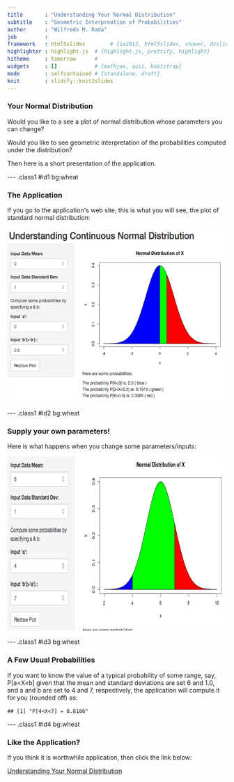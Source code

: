 ```yaml
---
title       : "Understanding Your Normal Distribution"
subtitle    : "Geometric Interpreation of Probabilities"
author      : "Wilfredo M. Rada"
job         : 
framework   : html5slides        # {io2012, html5slides, shower, dzslides, ...}
highlighter : highlight.js  # {highlight.js, prettify, highlight}
hitheme     : tomorrow      # 
widgets     : []            # {mathjax, quiz, bootstrap}
mode        : selfcontained # {standalone, draft}
knit        : slidify::knit2slides
---
```



### Your Normal Distribution

Would you like to a see a plot of normal distribution whose parameters you can change?

Would you like to see geometric interpretation of the probabilities computed under the distribution?

Then here is a short presentation of the application.

--- .class1 #id1 bg:wheat

### The Application
If you go to the application's web site, this is what you will see, the plot of standard normal distribution:

<img src="assets/img/home.png" height="400" width="600" />

--- .class1 #id2 bg:wheat

### Supply your own parameters!
Here is what happens when you change some parameters/inputs:

<img src="assets/img/replot.png" height="400" width="600" />

--- .class1 #id3 bg:wheat

### A Few Usual Probabilities
If you want to know the value of a typical probability of some range, say, P[a<X<b] given that the mean and standard deviations are set 6 and 1.0, and a and b are set to 4 and 7, respectively, the application will compute it for you (rounded off) as:


```
## [1] "P[4<X<7] = 0.8186"
```

--- .class1 #id4 bg:wheat

### Like the Application?

If you think it is worthwhile application, then click the link below:

[Understanding Your Normal Distribution](https://saturn-ds.shinyapps.io/KnowingNormalDistribution/)



